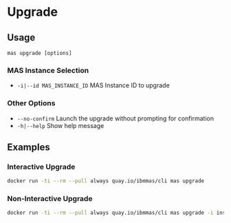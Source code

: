 Upgrade
===============================================================================

Usage
-------------------------------------------------------------------------------
`mas upgrade [options]`

### MAS Instance Selection
- `-i|--id MAS_INSTANCE_ID` MAS Instance ID to upgrade

### Other Options
- `--no-confirm` Launch the upgrade without prompting for confirmation
- `-h|--help` Show help message


Examples
-------------------------------------------------------------------------------
### Interactive Upgrade
```bash
docker run -ti --rm --pull always quay.io/ibmmas/cli mas upgrade
```

### Non-Interactive Upgrade
```bash
docker run -ti --rm --pull always quay.io/ibmmas/cli mas upgrade -i inst1 --no-confirm
```

